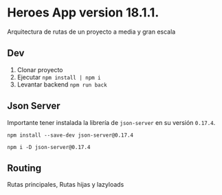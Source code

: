 # Heroes App version 18.1.1.

Arquitectura de rutas de un proyecto a media y gran escala

## Dev

1. Clonar proyecto
2. Ejecutar `npm install | npm i`
3. Levantar backend `npm run back`

## Json Server

Importante tener instalada la librería de `json-server` en su versión `0.17.4`.

`npm install --save-dev json-server@0.17.4`

`npm i -D json-server@0.17.4`

## Routing

Rutas principales, Rutas hijas y lazyloads
